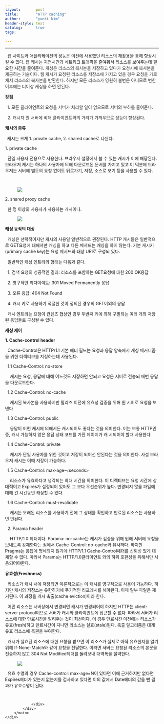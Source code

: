 ```yaml
---
layout:       post
title:        "HTTP caching"
author:       "yunki kim"
header-style: text
catalog:      true
tags: 

---
```


<head></head>
<body id="tt-body-page" class="">
<div id="wrap" class="wrap-right">
    <div id="container">
        <main class="main ">
            <div class="area-main">
                <div class="area-view">
                    <div class="article-header"></div>
                    <hr>
                    <div class="article-view">
                        <div class="contents_style">
                            <p>&nbsp; 웹 사이트와 애플리케이션의 성능은 이전에 사용했던 리소스의 재활용을 통해 향상시킬 수 있다. 웹 캐시는 지연시간과 네트워크 트래픽을 줄여줘서 리소스를 보여주는데 필요한 시간을 줄여준다. <span style="color: #333333;">캐싱은 리소스의 복사본을 저장하고 있다가 요청시에 복사본을 제공하는 기술이다. 웹 캐시가 요청된 리소스를 저장소에 가지고 있을 경우 요청을 가로채서 리소스의 복사본을 반환한다. 하지만 모든 리소스가 영원히 불변은 아니므로 변한 이후에는 더이상 캐싱을 하면 안된다.</span></p>
<p><b><span style="color: #333333;">장점</span></b></p>
<p><b><span style="color: #333333;">&nbsp;&nbsp;</span></b><span style="color: #333333;">1. 모든 클라이언트의 요청을 서버가 처리할 일이 없으므로 서버의 부하를 줄여준다.</span></p>
<p><span style="color: #333333;">&nbsp; 2. 캐시자 원 서버에 비해 클라이언트와의 거리가 가까우므로 성능이 향상된다.&nbsp;</span></p>
<p><b>캐시의 종류</b></p>
<p><b>&nbsp;&nbsp;</b>캐시는 크게 1. private cache, 2. shared cache로 나뉜다.&nbsp;</p>
<p>1. private cache</p>
<p>&nbsp; 단일 사용자 전용으로 사용한다. 브라우저 설정에서 볼 수 있는 캐시가 이에 해당된다. 브라우저 캐시는 하나의 사용자에 의해 다운로드된 문서를 가지고 있고 이 덕분에 브라우저는 서버에 별도의 요청 없이도 뒤로가기, 저장, 소스로 보기 등을 사용할 수 있다.&nbsp; &nbsp;</p>
<p>&nbsp;</p>
<p></p><figure class="imageblock alignCenter" data-origin-width="0" data-origin-height="0" data-ke-mobilestyle="widthContent">
    <span data-lightbox="lightbox">
        <img src="/img/SFRUUCBjYWNoaW5n/img.png" data-origin-width="0" data-origin-height="0" data-ke-mobilestyle="widthContent">
    </span>
    <figcaption></figcaption>
</figure><p></p>
<p>2. shared proxy cache</p>
<p>&nbsp; 한 명 이상의 사용자가 사용하는 캐시이다.&nbsp;</p>
<p></p><figure class="imageblock alignCenter" data-origin-width="0" data-origin-height="0" data-ke-mobilestyle="widthContent">
    <span data-lightbox="lightbox">
        <img src="/img/SFRUUCBjYWNoaW5n/img_1.png" data-origin-width="0" data-origin-height="0" data-ke-mobilestyle="widthContent">
    </span>
    <figcaption></figcaption>
</figure><p></p>
<p><b>캐싱 동작의 대상</b></p>
<p>&nbsp; 캐싱은 선택적이지만 캐시의 사용일 일반적으로 권장된다. HTTP 캐시들은 일반적으로 GET요청에 대해서만 캐싱을 하고 다른 메서드는 캐싱을 하지 않는다. 기본 캐시키(primary cache key)는 요청 메서드와 대상 URI로 구성되 있다.&nbsp;</p>
<p>&nbsp; 일반적인 캐싱 엔트리의 형태는 다음과 같다.</p>
<p>&nbsp; 1. 검색 요청의 성공적인 결과: 리소스를 포함하는 GET요청에 대한 200 OK응답</p>
<p>&nbsp; 2. 영구적인 리다이렉트: 301 Moved Permanently 응답</p>
<p>&nbsp; 3. 오류 응답: 404 Not Found</p>
<p>&nbsp; 4. 캐시 키로 사용하기 적절한 것이 정의된 경우의 GET이외의 응답</p>
<p>&nbsp; 캐시 엔트리는 요청이 컨텐츠 협상인 경우 두번째 키에 의해 구별되는 여러 개의 저장된 응답들로 구성될 수 있다.&nbsp;</p>
<p><b>캐싱 제어</b></p>
<p><b>1. Cache-control header</b></p>
<p>&nbsp; Cache-Control은 HTTP/1.1 기본 헤더 필드는 요청과 응답 양측에서 캐싱 메커니즘을 위한 디렉티브를 지정하는데 사용된다.&nbsp;</p>
<p>&nbsp; 1.1 Cache-Control: no-store</p>
<p>&nbsp; &nbsp; 캐시는 요청, 응답에 대해 어느것도 저장하면 안되고 요청은 서버로 전송되 매번 응답을 다운로드한다.</p>
<p>&nbsp; 1.2 Cache-Control: no-cache</p>
<p>&nbsp; &nbsp; 캐시된 복사본을 사용하지만 릴리즈 이전에 유효성 검증을 위해 원 서버로 요청을 보낸다</p>
<p>&nbsp; 1.3 Cache-Control: public</p>
<p>&nbsp; &nbsp; 응답이 어떤 캐시에 의해서든 캐시되어도 좋다는 것을 의미한다. 이는 보통 HTTP인증, 캐시 가능하지 않은 응답 상태 코드를 가진 페이지가 캐 시되어야 할때 사용한다.</p>
<p>&nbsp; 1.4 Cache-Control: private</p>
<p>&nbsp; &nbsp; 캐시가 단일 사용자를 위한 것이고 저장이 되어선 안된다는 것을 의미한다. 사설 브라우저 캐시는 이때 저장이 가능하다.</p>
<p>&nbsp; 1.5 Cache-Control: max-age-&lt;seconds&gt;</p>
<p>&nbsp; &nbsp; 리소스가 유효하다고 생각되는 최대 시간을 의미한다. 이 디렉티브는 요청 시간에 상대적이고 Expires가 설정되어 있어도 그 보다 우선순위가 높다. 변경되지 않을 파일에 대해 긴 시간동안 캐싱할 수 있다.</p>
<p>&nbsp; 1.6 Cache-Control: must-revalidate</p>
<p>&nbsp; &nbsp; 캐시는 오래된 리소스를 사용하기 전에 그 상태를 확인하고 만료된 리소스는 사용하면 안된다.&nbsp;</p>
<p>&nbsp; 2. Parama header</p>
<p>&nbsp; &nbsp; HTTP/1.0 헤더이다. Parama: no-cache는 캐시가 검증을 위해 원해 서버에 요청을 보내도록 강제한다는 점에서 Cache-Control: no-cache와 유사하다. 하지만 Pragma는 응답에 명세되지 않기에 HTTP/1.1 Cache-Control헤더를 신뢰성 있게 대체할 수 없다. 따라서 Parama는 HTTP/1.0클라이언트 와의 하위 호환성을 위해서만 사용되어야한다.&nbsp;</p>
<p><b>유효성(Freshness)</b></p>
<p>&nbsp; 리소스가 캐시 내에 저장되면 이론적으로는 이 캐시를 영구적으로 사용이 가능하다. 하지만 캐시의 저장소는 유한하기에 주기적인 리프레시를 해야한다. 이때 일부 파일은 제거된다. 이 과정을 캐시 축출(cache eviction)이라 한다.&nbsp;</p>
<p>&nbsp; 어떤 리소스는 서버상에서 변경되면 캐시가 변경되어야 하지만 HTTP는 client-server protocol이므로 서버가 캐시와 클라이언트에 접근할 수 없다. 따라서 서버가 리소스에 대한 만료시간을 알려주는 것이 최선이다. 이 경우 만료시간 이전에는 리소스가 유효(fresh)하고 만료시간이 지나면 리소스는 실효(stale)된다. 축출 알고리즘은 대게 유효 리소스에 특권을 부여한다.&nbsp;</p>
<p>&nbsp; 캐시가 실효된 리소스에 대한 요청을 받으면 이 리소스가 실제로 아직 유효한지를 알기 위해 If-None-Match와 같이 요청을 전달한다. 이러면 서버는 요청된 리소스의 본문을 전송하지 않고 304 Not Modified헤더를 돌려보내 대역폭을 절약한다.&nbsp;</p>
<p></p><figure class="imageblock widthContent" data-origin-width="0" data-origin-height="0" data-ke-mobilestyle="widthContent">
    <span data-lightbox="lightbox">
        <img src="/img/SFRUUCBjYWNoaW5n/img_2.png" data-origin-width="0" data-origin-height="0" data-ke-mobilestyle="widthContent">
    </span>
    <figcaption></figcaption>
</figure><p></p>
<p>&nbsp; 유효 수명의 경우 Cache-control: max-age=N이 있다면 이에 근거하지만 없다면 Expires헤더가 있는지 없는지를 검사하고 있다면 이의 값에서 Date헤더의 값을 뺀 결과가 유효수명이 된다.&nbsp;</p>
                        </div>
                        <br>
                        <div class="tags"></div>
                    </div>
                    
                </div>
            </div>
        </main>
    </div>
</div>


</body>